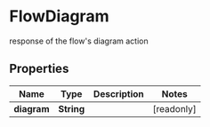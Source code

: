 

# FlowDiagram

response of the flow's diagram action

## Properties

| Name | Type | Description | Notes |
|------------ | ------------- | ------------- | -------------|
|**diagram** | **String** |  |  [readonly] |



